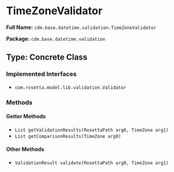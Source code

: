 # TimeZoneValidator

**Full Name:** `cdm.base.datetime.validation.TimeZoneValidator`

**Package:** `cdm.base.datetime.validation`

## Type: Concrete Class

### Implemented Interfaces

- `com.rosetta.model.lib.validation.Validator`

### Methods

#### Getter Methods

- `List getValidationResults(RosettaPath arg0, TimeZone arg1)`
- `List getComparisonResults(TimeZone arg0)`

#### Other Methods

- `ValidationResult validate(RosettaPath arg0, TimeZone arg1)`

